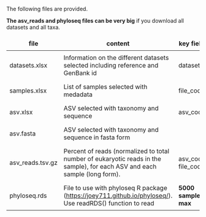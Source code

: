 
The following files are provided. 

**The asv_reads and phyloseq files can be very big** if you download all datasets and all taxa. 

<!--- https://stackoverflow.com/questions/52239087/table-in-r-markdown-is-not-printing-correctly-in-shiny-application -->
<style>
.basic-styling td,
.basic-styling th {
  border: 0px solid #999;
  padding: 0.5rem;
}
</style>

<div class="ox-hugo-table basic-styling">
<div></div>
<div class="table-caption">
  <span class="table-number"></span>
</div>

file | content | key fields
--- | --- | ---
datasets.xlsx | Information on the different datasets selected including reference and GenBank id | dataset_id
samples.xlsx | List of samples selected with medadata | file_code
asv.xlsx | ASV selected with taxonomy and sequence | asv_code
asv.fasta | ASV selected with taxonomy and sequence  in fasta form|
asv_reads.tsv.gz | Percent of reads (normalized to total number of eukaryotic reads in the sample), for each ASV and each sample (long form). | asv_code, file_code
phyloseq.rds | File to use with phyloseq R package (https://joey711.github.io/phyloseq/). Use readRDS() function to read | **5000 samples max**
</div>

<br>
 
<br>